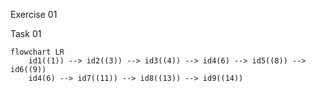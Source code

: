 Exercise 01

Task 01

```mermaid
flowchart LR
	id1((1)) --> id2((3)) --> id3((4)) --> id4(6) --> id5((8)) --> id6((9)) 
	id4(6) --> id7((11)) --> id8((13)) --> id9((14))
```